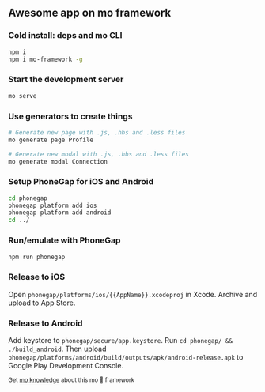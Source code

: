 ## Awesome app on mo framework

### Cold install: deps and mo CLI
```bash
npm i
npm i mo-framework -g
```

### Start the development server
```bash
mo serve
```

### Use generators to create things
```bash
# Generate new page with .js, .hbs and .less files
mo generate page Profile

# Generate new modal with .js, .hbs and .less files
mo generate modal Connection
```

### Setup PhoneGap for iOS and Android
```bash
cd phonegap
phonegap platform add ios
phonegap platform add android
cd ../
```

### Run/emulate with PhoneGap
```bash
npm run phonegap
```

### Release to iOS
Open `phonegap/platforms/ios/{{AppName}}.xcodeproj` in Xcode. Archive and upload to App Store.

### Release to Android
Add keystore to `phonegap/secure/app.keystore`. Run `cd phonegap/ && ./build_android`. Then upload `phonegap/platforms/android/build/outputs/apk/android-release.apk` to Google Play Development Console.

<sub>Get [mo knowledge](https://github.com/anywaylabs/mo) about this mo 🐍 framework</sub>

